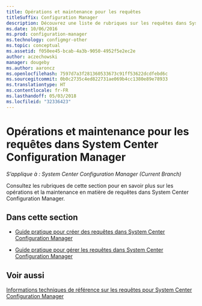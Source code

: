 ```yaml
---
title: Opérations et maintenance pour les requêtes
titleSuffix: Configuration Manager
description: Découvrez une liste de rubriques sur les requêtes dans System Center Configuration Manager. Le thème central est la maintenance et les opérations.
ms.date: 10/06/2016
ms.prod: configuration-manager
ms.technology: configmgr-other
ms.topic: conceptual
ms.assetid: f050ee45-bcab-4a3b-9050-4952f5e2ec2e
author: aczechowski
manager: dougeby
ms.author: aaroncz
ms.openlocfilehash: 7597d7a3f281360533673c91ff53622dcdfebd6c
ms.sourcegitcommit: 0b0c2735c4ed822731ae069b4cc1380e89e78933
ms.translationtype: HT
ms.contentlocale: fr-FR
ms.lasthandoff: 05/03/2018
ms.locfileid: "32336423"
---
```

# <a name="operations-and-maintenance-for-queries-in-system-center-configuration-manager"></a>Opérations et maintenance pour les requêtes dans System Center Configuration Manager

*S’applique à : System Center Configuration Manager (Current Branch)*

Consultez les rubriques de cette section pour en savoir plus sur les opérations et la maintenance en matière de requêtes dans System Center Configuration Manager.  

## <a name="in-this-section"></a>Dans cette section  

-   [Guide pratique pour créer des requêtes dans System Center Configuration Manager](../../../core/servers/manage/create-queries.md)  

-   [Guide pratique pour gérer les requêtes dans System Center Configuration Manager](../../../core/servers/manage/manage-queries.md)  

## <a name="see-also"></a>Voir aussi  
 [Informations techniques de référence sur les requêtes pour System Center Configuration Manager](../../../core/servers/manage/queries-technical-reference.md)
